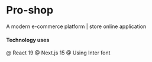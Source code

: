 # Pro-shop

A modern e-commerce platform | store online application

#### Technology uses

@ React 19
@ Next.js 15
@ Using Inter font
